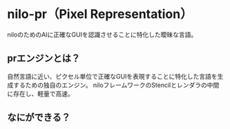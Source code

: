 # nilo-pr（Pixel Representation）
niloのためのAIに正確なGUIを認識させることに特化した曖昧な言語。

## prエンジンとは？
自然言語に近い、ピクセル単位で正確なGUIを表現することに特化した言語を生成するための独自のエンジン。
niloフレームワークのStencilとレンダラの中間に存在し、軽量で高速。

## なにができる？
